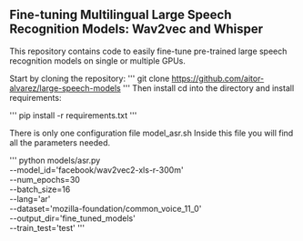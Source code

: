 ## Fine-tuning Multilingual Large Speech Recognition Models: Wav2vec and Whisper

This repository contains code to easily fine-tune pre-trained large speech recognition models on single or multiple GPUs.

Start by cloning the repository:
'''
git clone https://github.com/aitor-alvarez/large-speech-models
'''
Then install cd into the directory and install requirements:

'''
pip install -r requirements.txt
'''

There is only one configuration file model_asr.sh
Inside this file you will find all the parameters needed.

'''
python models/asr.py  \
--model_id='facebook/wav2vec2-xls-r-300m' \
--num_epochs=30 \
--batch_size=16 \
--lang='ar' \
--dataset='mozilla-foundation/common_voice_11_0' \
--output_dir='fine_tuned_models' \
--train_test='test'
'''
